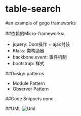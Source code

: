 table-search
============

#an example of gogo frameworks

##依赖的Micro-frameworks:

+ jquery: Dom操作 + ajax封装
+ Klass: 类构造器
+ backbone.event: 事件机制
+ bootstrap: 样式

##Design patterns

+ Module Pattern
+ Observer Pattern

##Code Snippets
none

##UML
![Uml](/qiaosu/table-search/raw/master/static/tablesearch_uml.png)